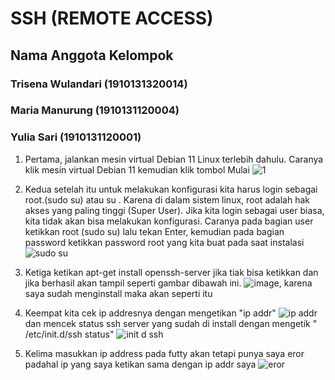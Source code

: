 # SSH (REMOTE ACCESS)
## Nama Anggota Kelompok
### Trisena Wulandari (1910131320014)
### Maria Manurung (1910131120004)
### Yulia Sari (1910131120001)

1. Pertama, jalankan mesin virtual Debian 11 Linux terlebih dahulu. Caranya klik mesin virtual Debian 11 kemudian klik tombol Mulai 
![1](https://user-images.githubusercontent.com/112459285/197339592-5e8aa31a-5513-42db-ba5a-0342589fe131.png)

2. Kedua setelah itu untuk melakukan konfigurasi kita harus login sebagai root.(sudo su) atau su . Karena di dalam sistem linux, 
root adalah hak akses yang paling tinggi (Super User). Jika kita login sebagai user biasa, kita tidak akan bisa melakukan konfigurasi. 
Caranya pada bagian user ketikkan root (sudo su) lalu tekan Enter, kemudian pada bagian password ketikkan password root yang kita buat pada saat instalasi 
![sudo su](https://user-images.githubusercontent.com/112459285/197339646-68ea0d61-98b9-4749-bc9b-467780c18877.png)

3. Ketiga ketikan apt-get install openssh-server jika tiak bisa ketikkan dan jika berhasil akan tampil seperti gambar dibawah ini.
![image](https://user-images.githubusercontent.com/112459285/197339815-5be339b4-a067-42f7-883c-b238cc93a75b.png), karena saya sudah menginstall maka akan seperti itu 

4. Keempat kita cek ip addresnya dengan mengetikan "ip addr" ![ip addr](https://user-images.githubusercontent.com/112459285/197340337-1152cd32-90ce-4c7a-a089-b6f4655eae48.png)  dan mencek status ssh server yang sudah di install dengan mengetik " /etc/init.d/ssh status" 
![init d ssh](https://user-images.githubusercontent.com/112459285/197340360-5efd73de-fa92-429d-8084-e1be080077de.png)

5. Kelima masukkan ip address pada futty akan tetapi punya saya eror padahal ip yang saya ketikan sama dengan ip addr saya ![eror](https://user-images.githubusercontent.com/112459285/197342808-60e8f948-26cb-4e35-b958-d341baa832d0.png)


